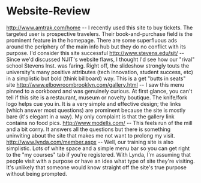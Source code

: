 Website-Review
==============
<h>http://www.amtrak.com/home -- I recently used this site to buy tickets. The targeted user is prospective travelers. Their book-and-purchase field is the prominent feature in the homepage. There are some superfluous ads around the periphery of the main info hub but they do no conflict with its purpose. I'd consider this site successful </h>
http://www.stevens.edu/sit/ -- Since we'd discussed NJIT's website flaws, I thought I'd see how our "rival" school Stevens Inst. was faring. Right off, the slideshow strongly touts the university's many positive attributes (tech innovation, student success, etc) in a simplistic but bold (think billboard) way. This is a get "butts in seats" site
http://www.elbowroombrooklyn.com/gallery.html -- I saw this menu pinned to a corkboard and was genuinely curious. At first glance, you can't tell if this site is a restaurant, museum or novelty boutique. The knife/fork logo helps cue you in. It is a very simple and effective design; the links (which answer most questions) are prominent because the site is mostly bare (it's elegant in a way). My only complaint is that the gallery link contains no food pics.
http://www.modells.com/ -- This feels run of the mill and a bit corny. It answers all the questions but there is something uninviting about the site that makes me not want to prolong my visit.
http://www.lynda.com/member.aspx -- Well, our training site is also simplistic. Lots of white space and a simple menu bar so you can get right to the "my courses" tab if you're registered. With Lynda, I'm assuming that people visit with a purpose or have an idea what type of site they're visiting. It's unlikely that someone would know straight off the site's true purpose without being prompted.

